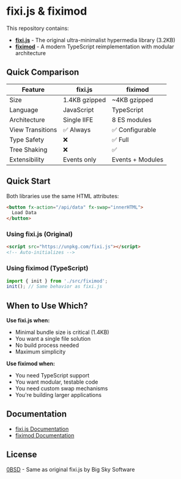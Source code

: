 # fixi.js & fiximod

This repository contains:
- **[fixi.js](./fixi/)** - The original ultra-minimalist hypermedia library (3.2KB)
- **[fiximod](./src/fiximod/)** - A modern TypeScript reimplementation with modular architecture

## Quick Comparison

| Feature | fixi.js | fiximod |
|---------|---------|---------|
| Size | 1.4KB gzipped | ~4KB gzipped |
| Language | JavaScript | TypeScript |
| Architecture | Single IIFE | 8 ES modules |
| View Transitions | ✅ Always | ✅ Configurable |
| Type Safety | ❌ | ✅ Full |
| Tree Shaking | ❌ | ✅ |
| Extensibility | Events only | Events + Modules |

## Quick Start

Both libraries use the same HTML attributes:

```html
<button fx-action="/api/data" fx-swap="innerHTML">
  Load Data
</button>
```

### Using fixi.js (Original)
```html
<script src="https://unpkg.com/fixi.js"></script>
<!-- Auto-initializes -->
```

### Using fiximod (TypeScript)
```typescript
import { init } from './src/fiximod';
init(); // Same behavior as fixi.js
```

## When to Use Which?

**Use fixi.js when:**
- Minimal bundle size is critical (1.4KB)
- You want a single file solution
- No build process needed
- Maximum simplicity

**Use fiximod when:**
- You need TypeScript support
- You want modular, testable code
- You need custom swap mechanisms
- You're building larger applications

## Documentation

- [fixi.js Documentation](./fixi/README.md)
- [fiximod Documentation](./src/fiximod/README.md)

## License

[0BSD](LICENSE) - Same as original fixi.js by Big Sky Software